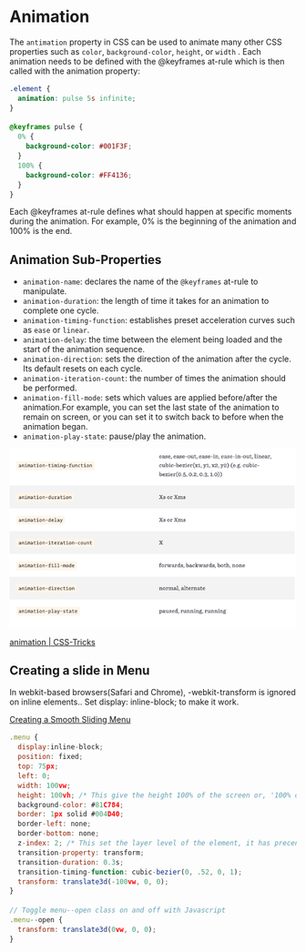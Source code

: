 # Animation

The `antimation` property in CSS can be used to animate many other CSS properties such as `color`, `background-color`, `height`, or `width` . Each animation needs to be defined with the @keyframes at-rule which is then called with the animation property: 

```css
.element {
  animation: pulse 5s infinite;
}

@keyframes pulse {
  0% {
    background-color: #001F3F;
  }
  100% {
    background-color: #FF4136;
  }
}
```

Each @keyframes at-rule defines what should happen at specific moments during the animation. For example, 0% is the beginning of the animation and 100% is the end.

## Animation Sub-Properties

- `animation-name`: declares the name of the `@keyframes` at-rule to manipulate.
- `animation-duration`: the length of time it takes for an animation to complete one cycle.
- `animation-timing-function`: establishes preset acceleration curves such as `ease` or `linear`.
- `animation-delay`: the time between the element being loaded and the start of the animation sequence.
- `animation-direction`: sets the direction of the animation after the cycle. Its default resets on each cycle.
- `animation-iteration-count`: the number of times the animation should be performed.
- `animation-fill-mode`: sets which values are applied before/after the animation.For example, you can set the last state of the animation to remain on screen, or you can set it to switch back to before when the animation began.
- `animation-play-state`: pause/play the animation.

![Animation%20ef31f63d3a104a69b961ca0f29ffd26d/Untitled.png](Animation%20ef31f63d3a104a69b961ca0f29ffd26d/Untitled.png)

[animation | CSS-Tricks](https://css-tricks.com/almanac/properties/a/animation/)

## Creating a slide in Menu

In webkit-based browsers(Safari and Chrome), -webkit-transform is ignored on inline elements.. Set display: inline-block; to make it work.

[Creating a Smooth Sliding Menu](https://www.kirupa.com/html5/creating_a_smooth_sliding_menu.htm)

```jsx
.menu {
  display:inline-block;
  position: fixed;
  top: 75px;
  left: 0;
  width: 100vw;
  height: 100vh; /* This give the height 100% of the screen or, '100% of View Height' */
  background-color: #81C784;
  border: 1px solid #004D40;
  border-left: none;
  border-bottom: none;
  z-index: 2; /* This set the layer level of the element, it has precendence over initial level of 1*/
  transition-property: transform; 
  transition-duration: 0.3s; 
  transition-timing-function: cubic-bezier(0, .52, 0, 1);
  transform: translate3d(-100vw, 0, 0);
}

// Toggle menu--open class on and off with Javascript
.menu--open {
  transform: translate3d(0vw, 0, 0);
}
```